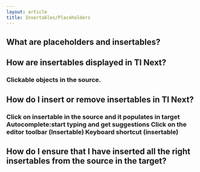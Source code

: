 ```yaml
---
layout: article
title: Insertables/Placeholders
---
```



## What are placeholders and insertables?

## How are insertables displayed in TI Next?

### Clickable objects in the source.

## How do I insert or remove insertables in TI Next?

### Click on insertable in the source and it populates in target Autocomplete:start typing and get suggestions Click on the editor toolbar (Insertable) Keyboard shortcut (insertable)

## How do I ensure that I have inserted all the right insertables from the source in the target?